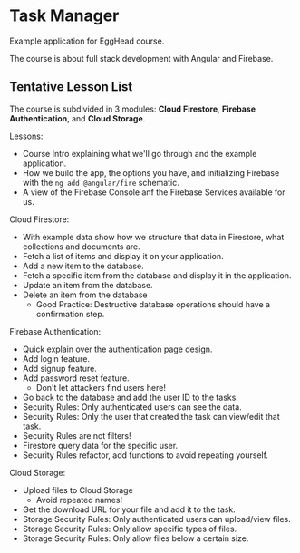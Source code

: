 # Task Manager

Example application for EggHead course.

The course is about full stack development with Angular and Firebase.

## Tentative Lesson List

The course is subdivided in 3 modules: **Cloud Firestore**, **Firebase Authentication**, and **Cloud Storage**.

Lessons:

- Course Intro explaining what we'll go through and the example application.
- How we build the app, the options you have, and initializing Firebase with the `ng add @angular/fire` schematic.
- A view of the Firebase Console anf the Firebase Services available for us.

Cloud Firestore:

- With example data show how we structure that data in Firestore, what collections and documents are.
- Fetch a list of items and display it on your application.
- Add a new item to the database.
- Fetch a specific item from the database and display it in the application.
- Update an item from the database.
- Delete an item from the database
  - Good Practice: Destructive database operations should have a confirmation step.

Firebase Authentication:

- Quick explain over the authentication page design.
- Add login feature.
- Add signup feature.
- Add password reset feature.
  - Don't let attackers find users here!
- Go back to the database and add the user ID to the tasks.
- Security Rules: Only authenticated users can see the data.
- Security Rules: Only the user that created the task can view/edit that task.
- Security Rules are not filters!
- Firestore query data for the specific user.
- Security Rules refactor, add functions to avoid repeating yourself.

Cloud Storage:

- Upload files to Cloud Storage
  - Avoid repeated names!
- Get the download URL for your file and add it to the task.
- Storage Security Rules: Only authenticated users can upload/view files.
- Storage Security Rules: Only allow specific types of files.
- Storage Security Rules: Only allow files below a certain size.
